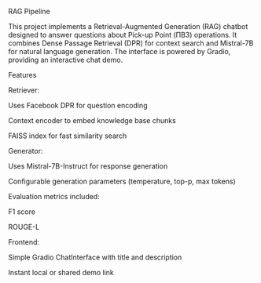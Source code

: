 RAG Pipeline

This project implements a Retrieval-Augmented Generation (RAG) chatbot designed to answer questions about Pick-up Point (ПВЗ) operations.
It combines Dense Passage Retrieval (DPR) for context search and Mistral-7B for natural language generation.
The interface is powered by Gradio, providing an interactive chat demo.

Features

Retriever:

Uses Facebook DPR
 for question encoding

Context encoder to embed knowledge base chunks

FAISS index for fast similarity search

Generator:

Uses Mistral-7B-Instruct
 for response generation

Configurable generation parameters (temperature, top-p, max tokens)

Evaluation metrics included:

F1 score

ROUGE-L

Frontend:

Simple Gradio ChatInterface with title and description

Instant local or shared demo link
